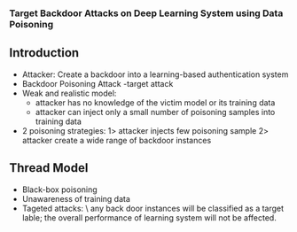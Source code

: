 ### Target Backdoor Attacks on Deep Learning System using Data Poisoning

## Introduction
- Attacker: Create a backdoor into a learning-based authentication system
- Backdoor Poisoning Attack -target attack
- Weak and realistic model:
    * attacker has no knowledge of the victim model or its training data
    * attacker can inject only a small number of poisoning samples into training data
- 2 poisoning strategies:
    1> attacker injects few poisoning sample
    2> attacker create a wide range of backdoor instances
    
## Thread Model
- Black-box poisoning
- Unawareness of training data
- Tageted attacks: \\ any back door instances will be classified as a target lable; the overall performance of learning system will not be affected.
